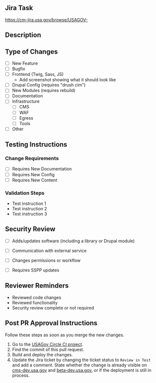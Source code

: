 <!--- Provide a general summary of your changes in the title above -->
## Jira Task

<!--- Provide a link to the Jira ticket -->
https://cm-jira.usa.gov/browse/USAGOV-

## Description
<!--- Summarize the changes made in this pull request, not what it's for. -->

## Type of Changes
<!--- Put an `x` in all the boxes that apply. -->
- [ ] New Feature
- [ ] Bugfix
- [ ] Frontend (Twig, Sass, JS)
  - Add screenshot showing what it should look like
- [ ] Drupal Config (requires "drush cim")
- [ ] New Modules (requires rebuild)
- [ ] Documentation
- [ ] Infrastructure
  - [ ] CMS
  - [ ] WAF
  - [ ] Egress
  - [ ] Tools
- [ ] Other

## Testing Instructions
<!-- This instructions are different from “testing instructions” in Jira – those are typically for Content/UX stakeholders -->
<!-- Not “see Jira” – if they are really the same, copy and paste. -->

### Change Requirements
<!-- Checkboxes to indicate need for changes to some part of the system -->

- [ ] Requires New Documentation
- [ ] Requires New Config
- [ ] Requires New Content

### Validation Steps

- Test instruction 1
- Test instruction 2
- Test instruction 3

## Security Review
<!-- Checkboxes to indicate need for review -->

- [ ] Adds/updates software (including a library or Drupal module)
- [ ] Communication with external service
- [ ] Changes permissions or workflow
- [ ] Requires SSPP updates


## Reviewer Reminders

- Reviewed code changes
- Reviewed functionality
- Security review complete or not required

## Post PR Approval Instructions

Follow these steps as soon as you merge the new changes.

1. Go to the [USAGov Circle CI project](https://app.circleci.com/pipelines/github/usagov/usagov-2021).
2. Find the commit of this pull request.
3. Build and deploy the changes.
4. Update the Jira ticket by changing the ticket status to `Review in Test` and add a comment. State whether the change is already visible on [cms-dev.usa.gov](http://cms-dev.usa.gov/) and [beta-dev.usa.gov](http://beta-dev.usa.gov/), or if the deployment is still in process.
